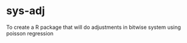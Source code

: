 # sys-adj
To create a R package that will do adjustments in bitwise system using poisson regression
